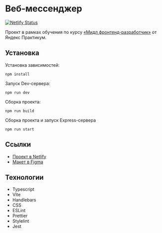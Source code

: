 # Веб-мессенджер

[![Netlify Status](https://api.netlify.com/api/v1/badges/b8cf15ed-eb3d-4c0f-8134-e9fa6dc0ab79/deploy-status)](https://app.netlify.com/sites/melodious-fenglisu-a607f8/deploys)

Проект в рамках обучения по
курсу [«Мидл фронтенд-разработчик»](https://practicum.yandex.ru/middle-frontend/?from=catalog) от Яндекс Практикум.

## Установка

Установка зависимостей:

```
npm install
```

Запуск Dev-сервера:

```
npm run dev
```

Сборка проекта:

```
npm run build
```

Сборка проекта и запуск Express-сервера

```
npm run start
```

## Ссылки

- [Проект в Netlify](https://melodious-fenglisu-a607f8.netlify.app/)
- [Макет в Figma](https://www.figma.com/file/Jks1uq2RXA9x7DQ3Ke0aHA/Yandex-Practicum-Messenger?type=design&mode=design&t=OmX2Sla6SXfk9nXw-1)

## Технологии

- Typescript
- Vite
- Handlebars
- CSS
- ESLint
- Prettier
- Stylelint
- Jest
